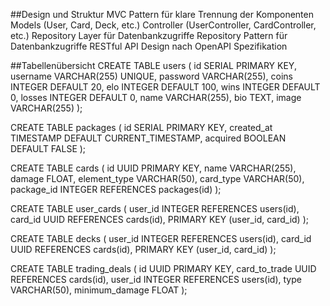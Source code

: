 ##Design und Struktur 
 MVC Pattern für klare Trennung der Komponenten 
 Models (User, Card, Deck, etc.) 
 Controller (UserController, CardController, etc.) 
 Repository Layer für Datenbankzugriffe 
 Repository Pattern für Datenbankzugriffe 
 RESTful API Design nach OpenAPI Spezifikation 
 
##Tabellenübersicht 
CREATE TABLE users ( 
    id SERIAL PRIMARY KEY, 
    username VARCHAR(255) UNIQUE, 
    password VARCHAR(255), 
    coins INTEGER DEFAULT 20, 
    elo INTEGER DEFAULT 100, 
    wins INTEGER DEFAULT 0, 
    losses INTEGER DEFAULT 0, 
    name VARCHAR(255), 
    bio TEXT, 
    image VARCHAR(255) 
); 
 
CREATE TABLE packages ( 
    id SERIAL PRIMARY KEY, 
    created_at TIMESTAMP DEFAULT CURRENT_TIMESTAMP, 
    acquired BOOLEAN DEFAULT FALSE 
); 
 
CREATE TABLE cards ( 
    id UUID PRIMARY KEY, 
    name VARCHAR(255), 
    damage FLOAT, 
    element_type VARCHAR(50), 
    card_type VARCHAR(50), 
    package_id INTEGER REFERENCES packages(id) 
); 
 
CREATE TABLE user_cards ( 
    user_id INTEGER REFERENCES users(id), 
    card_id UUID REFERENCES cards(id), 
    PRIMARY KEY (user_id, card_id) 
); 
 
CREATE TABLE decks ( 
    user_id INTEGER REFERENCES users(id), 
    card_id UUID REFERENCES cards(id), 
    PRIMARY KEY (user_id, card_id) 
); 
 
CREATE TABLE trading_deals ( 
    id UUID PRIMARY KEY, 
    card_to_trade UUID REFERENCES cards(id), 
    user_id INTEGER REFERENCES users(id), 
    type VARCHAR(50), 
    minimum_damage FLOAT 
);